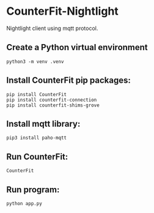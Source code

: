 # CounterFit-Nightlight
Nightlight client using mqtt protocol.

## Create a Python virtual environment
```
python3 -m venv .venv
```

## Install CounterFit pip packages:
```
pip install CounterFit
pip install counterfit-connection
pip install counterfit-shims-grove
```

## Install mqtt library:
```
pip3 install paho-mqtt
```

## Run CounterFit:
```
CounterFit
```

## Run program:
```
python app.py
```
